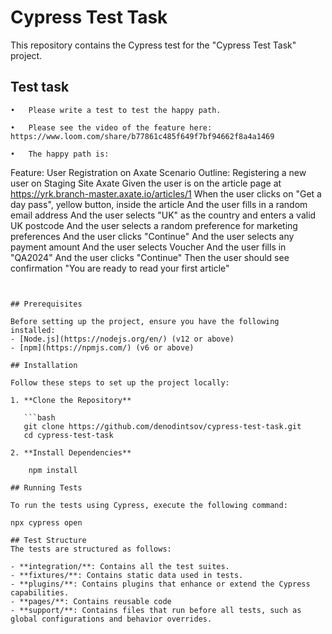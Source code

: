 # Cypress Test Task

This repository contains the Cypress test for the "Cypress Test Task" project. 

## Test task

	•	Please write a test to test the happy path. 

	•	Please see the video of the feature here: https://www.loom.com/share/b77861c485f649f7bf94662f8a4a1469

	•	The happy path is:
Feature: User Registration on Axate Scenario Outline:
Registering a new user on Staging Site Axate Given the user is on the article page at https://yrk.branch-master.axate.io/articles/1
When the user clicks on "Get a day pass", yellow button, inside the article
And the user fills in a random email address
And the user selects "UK" as the country and enters a valid UK postcode
And the user selects a random preference for marketing preferences
And the user clicks "Continue"
And the user selects any payment amount
And the user selects Voucher
And the user fills in "QA2024"
And the user clicks "Continue"
Then the user should see confirmation "You are ready to read your first article"
```


## Prerequisites

Before setting up the project, ensure you have the following installed:
- [Node.js](https://nodejs.org/en/) (v12 or above)
- [npm](https://npmjs.com/) (v6 or above)

## Installation

Follow these steps to set up the project locally:

1. **Clone the Repository**

   ```bash
   git clone https://github.com/denodintsov/cypress-test-task.git
   cd cypress-test-task

2. **Install Dependencies**

    npm install

## Running Tests

To run the tests using Cypress, execute the following command:

npx cypress open

## Test Structure
The tests are structured as follows:

- **integration/**: Contains all the test suites.
- **fixtures/**: Contains static data used in tests.
- **plugins/**: Contains plugins that enhance or extend the Cypress capabilities.
- **pages/**: Contains reusable code 
- **support/**: Contains files that run before all tests, such as global configurations and behavior overrides.

